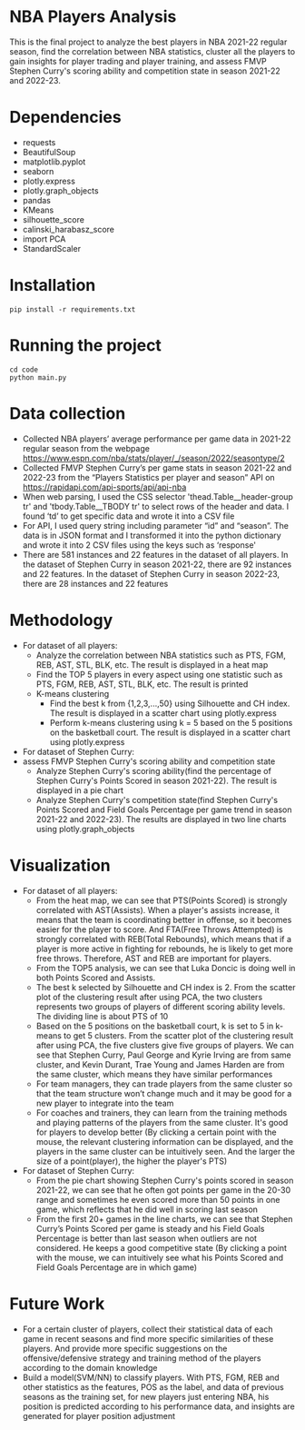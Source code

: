 # NBA Players Analysis
This is the final project to analyze the best players in NBA 2021-22 regular season, find the correlation between NBA statistics, cluster all the players to gain insights for player trading and player training, and assess FMVP Stephen Curry's scoring ability and competition state in season 2021-22 and 2022-23.

# Dependencies
- requests
- BeautifulSoup
- matplotlib.pyplot
- seaborn
- plotly.express
- plotly.graph_objects
- pandas
- KMeans
- silhouette_score
- calinski_harabasz_score
- import PCA
- StandardScaler

# Installation
```
pip install -r requirements.txt
```

# Running the project
```
cd code
python main.py
```

# Data collection
- Collected NBA players’ average performance per game data in 2021-22 regular season from the webpage https://www.espn.com/nba/stats/player/_/season/2022/seasontype/2
- Collected FMVP Stephen Curry’s per game stats in season 2021-22 and 2022-23 from the “Players Statistics per player and season” API on https://rapidapi.com/api-sports/api/api-nba
- When web parsing, I used the CSS selector 'thead.Table__header-group tr' and 'tbody.Table__TBODY tr' to select rows of the header and data. I found ‘td’ to get specific data and wrote it into a CSV file
- For API, I used query string including parameter “id” and “season”. The data is in JSON format and I transformed it into the python dictionary and wrote it into 2 CSV files using the keys such as ‘response'
- There are 581 instances and 22 features in the dataset of all players. In the dataset of Stephen Curry in season 2021-22, there are 92 instances and 22 features. In the dataset of Stephen Curry in season 2022-23, there are 28 instances and 22 features

# Methodology
- For dataset of all players:
    - Analyze the correlation between NBA statistics such as PTS, FGM, REB, AST, STL, BLK, etc. The result is displayed in a heat map
    - Find the TOP 5 players in every aspect using one statistic such as PTS, FGM, REB, AST, STL, BLK, etc. The result is printed
    - K-means clustering
      - Find the best k from {1,2,3,...,50} using Silhouette and CH index. The result is displayed in a scatter chart using plotly.express
      - Perform k-means clustering using k = 5 based on the 5 positions on the basketball court. The result is displayed in a scatter chart using plotly.express
- For dataset of Stephen Curry:
- assess FMVP Stephen Curry's scoring ability and competition state
    - Analyze Stephen Curry's scoring ability(find the percentage of Stephen Curry's Points Scored in season 2021-22). The result is displayed in a pie chart
    - Analyze Stephen Curry's competition state(find Stephen Curry's Points Scored and Field Goals Percentage per game trend in season 2021-22 and 2022-23). The results are displayed in two line charts using plotly.graph_objects

# Visualization
- For dataset of all players:
  - From the heat map, we can see that PTS(Points Scored) is strongly correlated with AST(Assists). When a player's assists increase, it means that the team is coordinating better in offense, so it becomes easier for the player to score. And FTA(Free Throws Attempted) is strongly correlated with REB(Total Rebounds), which means that if a player is more active in fighting for rebounds, he is likely to get more free throws. Therefore, AST and REB are important for players.
  - From the TOP5 analysis, we can see that Luka Doncic is doing well in both Points Scored and Assists.
  - The best k selected by Silhouette and CH index is 2. From the scatter plot of the clustering result after using PCA, the two clusters represents two groups of players of different scoring ability levels. The dividing line is about PTS of 10
  - Based on the 5 positions on the basketball court, k is set to 5 in k-means to get 5 clusters. From the scatter plot of the clustering result after using PCA, the five clusters give five groups of players. We can see that Stephen Curry, Paul George and Kyrie Irving are from same cluster, and Kevin Durant, Trae Young and James Harden are from the same cluster, which means they have similar performances
  - For team managers, they can trade players from the same cluster so that the team structure won’t change much and it may be good for a new player to integrate into the team
  - For coaches and trainers, they can learn from the training methods and playing patterns of the players from the same cluster. It's good for players to develop better
    (By clicking a certain point with the mouse, the relevant clustering information can be displayed, and the players in the same cluster can be intuitively seen. And the larger the size of a point(player), the higher the player's PTS)
- For dataset of Stephen Curry:
  - From the pie chart showing Stephen Curry's points scored in season 2021-22, we can see that he often got points per game in the 20-30 range and sometimes he even scored more than 50 points in one game, which reflects that he did well in scoring last season
  - From the first 20+ games in the line charts, we can see that Stephen Curry’s Points Scored per game is steady and his Field Goals Percentage is better than last season when outliers are not considered. He keeps a good competitive state
    (By clicking a point with the mouse, we can intuitively see what his Points Scored and Field Goals Percentage are in which game)

# Future Work
- For a certain cluster of players, collect their statistical data of each game in recent seasons and find more specific similarities of these players. And provide more specific suggestions on the offensive/defensive strategy and training method of the players according to the domain knowledge
- Build a model(SVM/NN) to classify players. With PTS, FGM, REB and other statistics as the features, POS as the label, and data of previous seasons as the training set, for new players just entering NBA, his position is predicted according to his performance data, and insights are generated for player position adjustment

